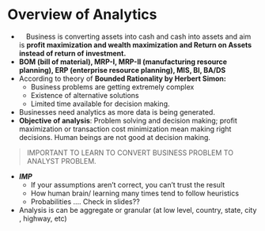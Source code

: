 # Overview of Analytics 

*   Business is converting assets into cash and cash into assets and aim is **profit maximization and wealth maximization and Return on Assets instead of return of investment.**
* **BOM (bill of material), MRP-I, MRP-II (manufacturing resource planning), ERP (enterprise resource planning), MIS, BI, BA/DS**
* According to theory of **Bounded Rationality by Herbert Simon:**
    * Business problems are getting extremely complex
    * Existence of alternative solutions 
    * Limited time available for decision making.  
* Businesses need analytics as more data is being generated.
* **Objective of analysis**: Problem solving and decision making; profit maximization or transaction cost minimization mean making right decisions. Human beings are not good at decision making.
> IMPORTANT TO LEARN TO CONVERT BUSINESS PROBLEM TO ANALYST PROBLEM. 
* ***IMP***
    * If your assumptions aren’t correct, you can’t trust the result 
    * How human brain/ learning many times tend to follow heuristics
    * Probabilities …. Check in slides?? 
* Analysis is can be aggregate or granular (at low level, country, state, city , highway, etc)
